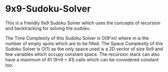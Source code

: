 # 9x9-Sudoku-Solver
This is a friendly 9x9 Sudoku Solver which uses the concepts of recursion and backtracking for solving the sudoku.

The Time Complexity of this Sudoku Solver is O(9^m) where m is the number of empty spots which are to be filled.
The Space Complexity of this Sudoku Solver is O(1) as the only space used is a 2D vector of size 9x9 and few variables which occupy constant space. The recursion stack can also have a maximum of 81 (9*9 = 81) calls which can be considered constant too.
